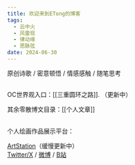 ```yaml
---
title: 欢迎来到ETong的博客
tags:
  - 云中火
  - 风雷现
  - 律动缘
  - 思脉弦
date: 2024-06-30
---
```

原创诗歌 / 密意顿悟 / 情感感触 / 随笔思考

## 

OC世界观入口：[[三重圆环之路]]. （更新中）

其余零散博文目录：[[个人文章]]

## 

个人绘画作品展示平台：

[ArtStation](https://etongq.artstation.com)（缓慢更新中）  
[Twitter/X](https://x.com/ETong020) / [微博](https://weibo.com/u/5947404836) / [B站](https://b23.tv/E4xLviw)




